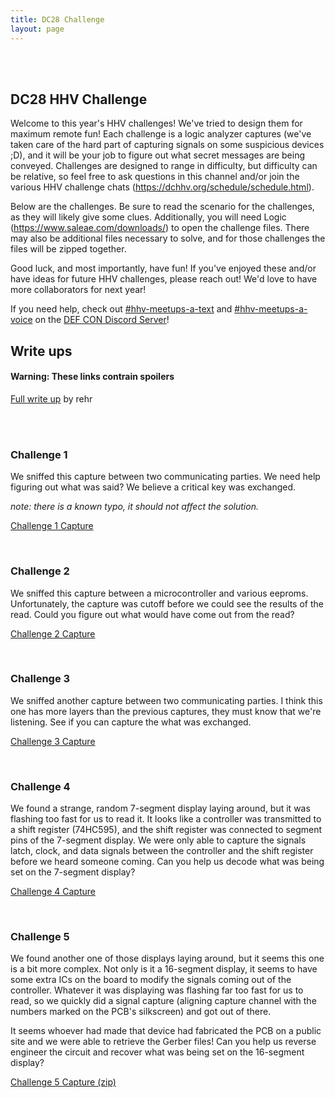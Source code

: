 ```yaml
---
title: DC28 Challenge
layout: page
---
```


<br/>
<br/>

## DC28 HHV Challenge
Welcome to this year's HHV challenges! We've tried to design them for maximum remote fun! Each challenge is a logic analyzer captures (we've taken care of the hard part of capturing signals on some suspicious devices ;D), and it will be your job to figure out what secret messages are being conveyed. Challenges are designed to range in difficulty, but difficulty can be relative, so feel free to ask questions in this channel and/or join the various HHV challenge chats (https://dchhv.org/schedule/schedule.html).

Below are the challenges. Be sure to read the scenario for the challenges, as they will likely give some clues. Additionally, you will need Logic (https://www.saleae.com/downloads/) to open the challenge files. There may also be additional files necessary to solve, and for those challenges the files will be zipped together.

Good luck, and most importantly, have fun! If you've enjoyed these and/or have ideas for future HHV challenges, please reach out! We'd love to have more collaborators for next year!

If you need help, check out [#hhv-meetups-a-text](https://discord.com/channels/708208267699945503/739567085004521533) and [#hhv-meetups-a-voice](https://discord.com/channels/708208267699945503/739571117756383333) on the [DEF CON Discord Server](https://discord.gg/DEFCON)!

## Write ups
#### Warning: These links contrain spoilers
[Full write up](https://github.com/DCHHV/DC28_HHV_Challenge_Writeups) by rehr

<br/>
<br/>

### Challenge 1
We sniffed this capture between two communicating parties. We need help figuring out what was said? We believe a critical key was exchanged.

_note: there is a known typo, it should not affect the solution._

[Challenge 1 Capture](/assets/challenges/dc28/challenge1.logicdata)

<br>

### Challenge 2
We sniffed this capture between a microcontroller and various eeproms. Unfortunately, the capture was cutoff before we could see the results of the read. Could you figure out what would have come out from the read?

[Challenge 2 Capture](/assets/challenges/dc28/challenge2.logicdata)

<br>

### Challenge 3
We sniffed another capture between two communicating parties. I think this one has more layers than the previous captures, they must know that we're listening. See if you can capture the what was exchanged.

[Challenge 3 Capture](/assets/challenges/dc28/challenge3.logicdata)

<br>

### Challenge 4
We found a strange, random 7-segment display laying around, but it was flashing too fast for us to read it. It looks like a controller was transmitted to a shift register (74HC595), and the shift register was connected to segment pins of the 7-segment display. We were only able to capture the signals latch, clock, and data signals between the controller and the shift register before we heard someone coming. Can you help us decode what was being set on the 7-segment display?

[Challenge 4 Capture](/assets/challenges/dc28/challenge4.logicdata)

<br>

### Challenge 5
We found another one of those displays laying around, but it seems this one is a bit more complex. Not only is it a 16-segment display, it seems to have some extra ICs on the board to modify the signals coming out of the controller. Whatever it was displaying was flashing far too fast for us to read, so we quickly did a signal capture (aligning capture channel with the numbers marked on the PCB's silkscreen) and got out of there.

It seems whoever had made that device had fabricated the PCB on a public site and we were able to retrieve the Gerber files! Can you help us reverse engineer the circuit and recover what was being set on the 16-segment display?

[Challenge 5 Capture (zip)](/assets/challenges/dc28/challenge5.zip)
